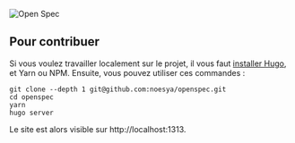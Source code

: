 ![Open Spec](https://raw.githubusercontent.com/noesya/openspec/master/assets/icons/logo.svg)

## Pour contribuer

Si vous voulez travailler localement sur le projet, il vous faut [installer Hugo](https://gohugo.io/getting-started/installing/), et Yarn ou NPM. Ensuite, vous pouvez utiliser ces commandes : 
```
git clone --depth 1 git@github.com:noesya/openspec.git
cd openspec
yarn
hugo server
```
Le site est alors visible sur http://localhost:1313.

